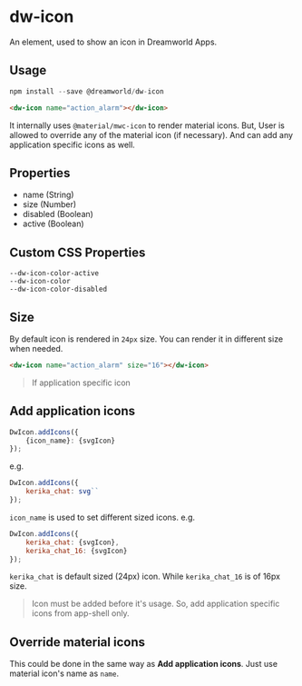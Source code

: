 # dw-icon

An element, used to show an icon in Dreamworld Apps.

## Usage
```js
npm install --save @dreamworld/dw-icon
```

```html
<dw-icon name="action_alarm"></dw-icon>
```

It internally uses `@material/mwc-icon` to render material icons. But, User is allowed to override any of the 
material icon (if necessary). And can add any application specific icons as well.

## Properties
- name (String)
- size (Number)
- disabled (Boolean)
- active (Boolean)

## Custom CSS Properties

```
--dw-icon-color-active
--dw-icon-color
--dw-icon-color-disabled
```

## Size 
By default icon is rendered in `24px` size. You can render it in different size when needed.


```html
<dw-icon name="action_alarm" size="16"></dw-icon>
```

> If application specific icon 

## Add application icons 
```js
DwIcon.addIcons({
    {icon_name}: {svgIcon}
});
```

e.g.

```js
DwIcon.addIcons({
    kerika_chat: svg``
});
```
`icon_name` is used to set different sized icons. e.g.
```js
DwIcon.addIcons({
    kerika_chat: {svgIcon},
    kerika_chat_16: {svgIcon}
});
```

`kerika_chat` is default sized (24px) icon. While `kerika_chat_16` is of 16px size.

> Icon must be added before it's usage. So, add application specific icons from app-shell only.

## Override material icons
This could be done in the same way as **Add application icons**. Just use material icon's name as `name`.